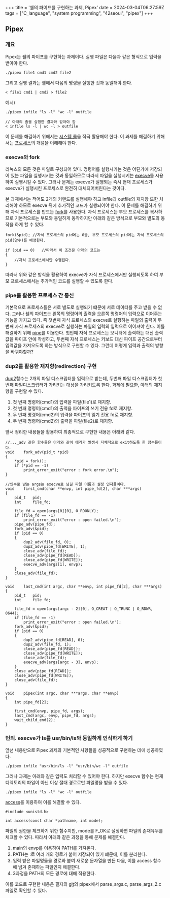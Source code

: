 +++
title = '쉘의 파이프를 구현하는 과제, Pipex'
date = 2024-03-04T06:27:59Z
tags = ["C_language", "system programming", "42seoul", "pipex"]
+++

## Pipex
  
### 개요
  
Pipex는 쉘의 파이프를 구현하는 과제이다. 실행 파일은 다음과 같은 형식으로 입력을 받아야 한다.  
  
```
./pipex file1 cmd1 cmd2 file2
```
  
그리고 실행 결과는 쉘에서 다음의 명령을 실행한 것과 동일해야 한다.  
  
```
< file1 cmd1 | cmd2 > file2
```
  
예시)
  
```
./pipex infile "ls -l" "wc -l" outfile

// 아래의 줄을 실행한 결과와 같아야 함
< infile ls -l | wc -l > outfile
```
  
이 문제를 해결하기 위해서는 [시스템 콜](https://fjvbn2003.tistory.com/306)을 적극 활용해야 한다. 이 과제를 해결하기 위해서는 [프로세스](https://jerryjerryjerry.tistory.com/178)의 개념을 이해해야 한다.  
  
### execve와 fork
  
리눅스의 모든 것은 파일로 구성되어 있다. 명령어를 실행시키는 것은 어딘가에 저장되어 있는 파일을 실행시키는 것과 동일하므로 따라서 파일을 실행시키는 [execve](https://www.linuxcertif.com/man/3/exec/ko/)를 시용하여 실행시킬 수 있다. 그러나 문제는 execve가 실행되는 즉시 현재 프로세스가 execve가 실행시킨 프로세스로 완전히 대체되어버린다는 것이다.  
  
본 과제에서는 적어도 2개의 커맨드를 실행해야 하고 infile과 outfile의 재지향 또한 처리해야 하므로 execve 뒤에 추가적인 코드가 실행되어야 한다. 이 문제를 해결하기 위해 자식 프로세스를 만드는 [fork](https://www.joinc.co.kr/w/man/2/fork)를 사용한다. 자식 프로세스는 부모 프로세스를 복사하므로 기본적으로는 부모와 동일하게 동작하지만 아래와 같은 방식으로 부모와 별도의 동작을 하게 할 수 있다.  
  
```
fork(&pid); //자식 프로세스의 pid에는 0을, 부모 프로세스의 pid에는 자식 프로세스의 pid(양수)를 배정한다.

if (pid == 0)   //따라서 이 조건문 아래의 코드는
{
    //자식 프로세스에서만 수행된다.
}
```
  
따라서 위와 같은 방식을 활용하여 execve가 자식 프로세스에서만 실행되도록 하여 부모 프로세스에서는 추가적인 코드를 실행할 수 있도록 한다.  
  
### pipe를 활용한 프로세스 간 통신
  
기본적으로 프로세스들은 서로 별도로 실행되기 떄문에 서로 데이터를 주고 받을 수 없다. 그러나 쉘의 파이프는 왼쪽의 명령어의 출력을 오른쪽 명령어의 입력으로 이어주는 기능을 가지고 있다. 즉 첫번째 자식 프로세스의 execve로 실행하는 파일의 출력이 두번째 자식 프로세스의 execve로 실행하는 파일의 입력의 입력으로 이어져야 한다. 이를 해결하기 위해 [pipe](https://www.joinc.co.kr/w/man/2/pipe)를 이용한다. 첫번째 자식 프로세스는 모니터에 출력하는 대신 출력값을 파이프 안에 작성하고, 두번째 자식 프로세스는 키보드 대신 파이프 공간으로부터 입력값을 가져오도록 하는 방식으로 구현할 수 있다. 그런데 어떻게 입력과 출력의 방향을 바꿔야할까?

### dup2를 활용한 재지향(redirection) 구현
  
[dup2](https://www.joinc.co.kr/w/Site/system_programing/File/dup)함수는 2개의 파일 디스크립터를 입력으로 받는데, 두번째 파일 디스크립터가 첫번째 파일디스크립터가 가리키는 대상을 가리키도록 한다. 과제에 필요한, 아래의 재지향을 구현할 수 있다.  
  
1. 첫 번째 명령어(cmd1)의 입력을 파일(file1)로 재지향.
2. 첫 번째 명령어(cmd1)의 출력을 파이프의 쓰기 전용 fd로 재지향.
3. 두 번째 명령어(cmd2)의 입력을 파이프의 읽기 전용 fd로 재지향.
4. 두 번째 명령어(cmd2)의 출력을 파일(file2)로 재지향.
  
앞서 정리한 내용들을 활용하여 최종적으로 구현한 내용은 아래와 같다.
  
```
//..._adv 같은 함수들은 아래와 같이 에러가 발생시 자체적으로 exit하도록 한 함수들이다.
void	fork_adv(pid_t *pid)
{
	*pid = fork();
	if (*pid == -1)
		print_error_exit("error : fork error.\n");
}

//인수로 받는 args는 execve로 넘길 파일 이름과 설정 인자들이다.
void	first_cmd(char **envp, int pipe_fd[2], char ***args)
{
	pid_t	pid;
	int		file_fd;

	file_fd = open(args[0][0], O_RDONLY);
	if (file_fd == -1)
		print_error_exit("error : open failed.\n");
	pipe_adv(pipe_fd);
	fork_adv(&pid);
	if (pid == 0)
	{
		dup2_adv(file_fd, 0);
		dup2_adv(pipe_fd[WRITE], 1);
		close_adv(file_fd);
		close_adv(pipe_fd[READ]);
		close_adv(pipe_fd[WRITE]);
		execve_adv(args[1], envp);
	}
	close_adv(file_fd);
}

void	last_cmd(int argc, char **envp, int pipe_fd[2], char ***args)
{
	pid_t	pid;
	int		file_fd;

	file_fd = open(args[argc - 2][0], O_CREAT | O_TRUNC | O_RDWR, 0644);
	if (file_fd == -1)
		print_error_exit("error : open failed.\n");
	fork_adv(&pid);
	if (pid == 0)
	{
		dup2_adv(pipe_fd[READ], 0);
		dup2_adv(file_fd, 1);
		close_adv(pipe_fd[READ]);
		close_adv(pipe_fd[WRITE]);
		close_adv(file_fd);
		execve_adv(args[argc - 3], envp);
	}
	close_adv(pipe_fd[READ]);
	close_adv(pipe_fd[WRITE]);
	close_adv(file_fd);
}

void	pipex(int argc, char ***args, char **envp)
{
	int	pipe_fd[2];

	first_cmd(envp, pipe_fd, args);
	last_cmd(argc, envp, pipe_fd, args);
	wait_child_end(2);
}

```
  
### 번외. execve가 ls를 usr/bin/ls와 동일하게 인식하게 하기
  
앞선 내용만으로 Pipex 과제의 기본적인 사항들을 성공적으로 구현하는 데에 성공하였다.  
  
```
./pipex infile "usr/bin/ls -l" "usr/bin/wc -l" outfile
```
  
그러나 과제는 아래와 같은 입력도 처리할 수 있어야 한다. 하지만 execve 함수는 현재 디렉토리의 파일이 아닌 이상 절대 경로로만 파일명을 받을 수 있다.
  
```
./pipex infile "ls -l" "wc -l" outfile
```
  
[access](https://www.joinc.co.kr/w/man/2/access)를 이용하여 이를 해결할 수 있다.  
  
```
#include <unistd.h>

int access(const char *pathname, int mode);
```
  
파일의 권한을 체크하기 위한 함수지만, mode를 F_OK로 설정하면 파일의 존재유무를 체크할 수 있다. 따라서 아래와 같은 과정을 통해 문제를 해결한다.  
  
1. main의 envp를 이용하여 PATH를 가져온다.
2. PATH는 :로 여러 개의 경로가 붙어 저장되어 있기 떄문에, 이를 분리한다.
3. 입력 받은 파일명들을 경로와 붙여 새로운 문자열을 만든 다음, 이를 access 함수에 넘겨 존재하는 파일인지 해결한다.
4. 3과정을 PATH의 모든 경로에 대해 적용한다.
  
이를 코드로 구현한 내용은 필자의 [git](https://github.com/Budnarae/42_seoul/tree/main)의 pipex에서 parse_args.c, parse_args_2.c 파일로 확인할 수 있다.
